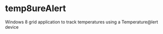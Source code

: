 temp8ureAlert
=============

Windows 8 grid application to track temperatures using a Temperature@lert device
